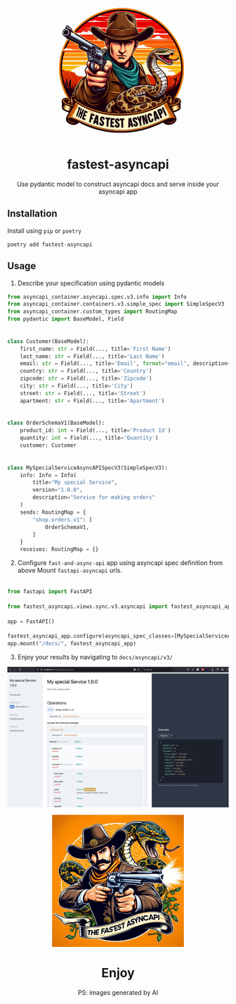 <p align="center">
  <img width="300" height="300" src="./docs/img/the_fastest_asyncapi_1.jpg">

<h1 align="center">
 fastest-asyncapi
</h1>

<p align="center"> Use pydantic model to construct asyncapi docs and serve inside your asyncapi app </p>


</p>

## Installation

Install using `pip` or `poetry`

```shell 
poetry add fastest-asyncapi
```

## Usage

1. Describe your specification using pydantic models
```python
from asyncapi_container.asyncapi.spec.v3.info import Info
from asyncapi_container.containers.v3.simple_spec import SimpleSpecV3
from asyncapi_container.custom_types import RoutingMap
from pydantic import BaseModel, Field


class Customer(BaseModel):
    first_name: str = Field(..., title='First Name')
    last_name: str = Field(..., title='Last Name')
    email: str = Field(..., title='Email', format="email", description="Person's email to deliver order info")
    country: str = Field(..., title='Country')
    zipcode: str = Field(..., title='Zipcode')
    city: str = Field(..., title='City')
    street: str = Field(..., title='Street')
    apartment: str = Field(..., title='Apartment')


class OrderSchemaV1(BaseModel):
    product_id: int = Field(..., title='Product Id')
    quantity: int = Field(..., title='Quantity')
    customer: Customer


class MySpecialServiceAsyncAPISpecV3(SimpleSpecV3):
    info: Info = Info(
        title="My special Service",
        version="1.0.0",
        description="Service for making orders"
    )
    sends: RoutingMap = {
        "shop.orders.v1": [
            OrderSchemaV1,
        ]
    }
    receives: RoutingMap = {}
```

2. Configure `fast-and-async-api` app using asyncapi spec definition from above Mount `fastapi-asyncapi` urls.

```python

from fastapi import FastAPI

from fastest_asyncapi.views.sync.v3.asyncapi import fastest_asyncapi_app

app = FastAPI()

fastest_asyncapi_app.configure(asyncapi_spec_classes=[MySpecialServiceAsyncAPISpecV3])
app.mount("/docs/", fastest_asyncapi_app)

```

3. Enjoy your results by navigating to `docs/asyncapi/v3/`

![alt text](docs/img/result.png)


<p align="center">
  <img width="300" height="300" src="./docs/img/the_fastest_asyncapi_3.jpg">

<h1 align="center">
 Enjoy
</h1>

<p align="center"> PS: images generated by AI </p>


</p>